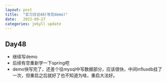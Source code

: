 ```yaml
---
layout: post
title:  "实习日记48(写完demo)"
date:   2021-09-27
categories: jekyll update
---
```


## Day48

- 继续写demo
- 后续有空重新学一下spring吧
- demo快写完了，还差个往mysql中写数据部分，应该很快，中间influxdb挂了一次，但重启之后就好了也不知道为啥，重启大法好。